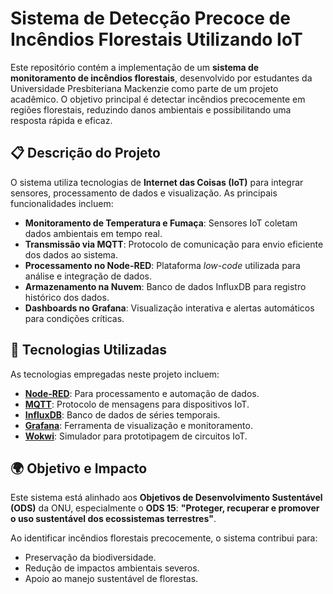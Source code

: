 # Sistema de Detecção Precoce de Incêndios Florestais Utilizando IoT

Este repositório contém a implementação de um **sistema de monitoramento de incêndios florestais**, desenvolvido por estudantes da Universidade Presbiteriana Mackenzie como parte de um projeto acadêmico. O objetivo principal é detectar incêndios precocemente em regiões florestais, reduzindo danos ambientais e possibilitando uma resposta rápida e eficaz.

## 📋 Descrição do Projeto

O sistema utiliza tecnologias de **Internet das Coisas (IoT)** para integrar sensores, processamento de dados e visualização. As principais funcionalidades incluem:

- **Monitoramento de Temperatura e Fumaça**: Sensores IoT coletam dados ambientais em tempo real.
- **Transmissão via MQTT**: Protocolo de comunicação para envio eficiente dos dados ao sistema.
- **Processamento no Node-RED**: Plataforma *low-code* utilizada para análise e integração de dados.
- **Armazenamento na Nuvem**: Banco de dados InfluxDB para registro histórico dos dados.
- **Dashboards no Grafana**: Visualização interativa e alertas automáticos para condições críticas.

## 🚀 Tecnologias Utilizadas

As tecnologias empregadas neste projeto incluem:

- **[Node-RED](https://nodered.org/)**: Para processamento e automação de dados.
- **[MQTT](https://mqtt.org/)**: Protocolo de mensagens para dispositivos IoT.
- **[InfluxDB](https://www.influxdata.com/)**: Banco de dados de séries temporais.
- **[Grafana](https://grafana.com/)**: Ferramenta de visualização e monitoramento.
- **[Wokwi](https://wokwi.com/)**: Simulador para prototipagem de circuitos IoT.

## 🌍 Objetivo e Impacto

Este sistema está alinhado aos **Objetivos de Desenvolvimento Sustentável (ODS)** da ONU, especialmente o **ODS 15**: **"Proteger, recuperar e promover o uso sustentável dos ecossistemas terrestres"**. 

Ao identificar incêndios florestais precocemente, o sistema contribui para:

- Preservação da biodiversidade.
- Redução de impactos ambientais severos.
- Apoio ao manejo sustentável de florestas.
